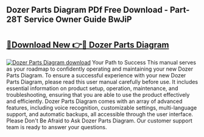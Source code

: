 ## Dozer Parts Diagram PDf Free Download - Part-28T Service Owner Guide BwJiP

# <h2><a href="http://dfrflqw.blite.top/?on=Dozer+Parts+Diagram">🔗Download New 👉🔴 Dozer Parts Diagram</a></h2>

[![Dozer Parts Diagram download](https://i.imgur.com/lujVjoI.png)](http://dfrflqw.blite.top/?on=Dozer+Parts+Diagram)
Your Path to Success This manual serves as your roadmap to confidently operating and maintaining your new Dozer Parts Diagram. To ensure a successful experience with your new Dozer Parts Diagram, please read this user manual carefully before use. It includes essential information on product setup, operation, maintenance, and troubleshooting, ensuring that you are able to use the product effectively and efficiently. Dozer Parts Diagram comes with an array of advanced features, including voice recognition, customizable settings, multi-language support, and automatic backups, all accessible through the user interface. Please Don't Be Afraid to Ask Dozer Parts Diagram. Our customer support team is ready to answer your questions.
